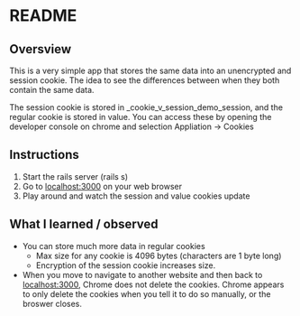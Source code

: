 # README

## Oversview
This is a very simple app that stores the same data into an unencrypted and session cookie. The idea to see the differences between when they both contain the same data.

The session cookie is stored in _cookie_v_session_demo_session, and the regular cookie is stored in value. You can access these by opening the developer console on chrome and selection Appliation -> Cookies

## Instructions

1. Start the rails server (rails s)
2. Go to [localhost:3000](localhost:3000) on your web browser
3. Play around and watch the session and value cookies update

## What I learned / observed
* You can store much more data in regular cookies
  * Max size for any cookie is 4096 bytes (characters are 1 byte long)
  * Encryption of the session cookie increases size.
* When you move to navigate to another website and then back to [localhost:3000](localhost:3000), Chrome does not delete the cookies. Chrome appears to only delete the cookies when you tell it to do so manually, or the broswer closes.